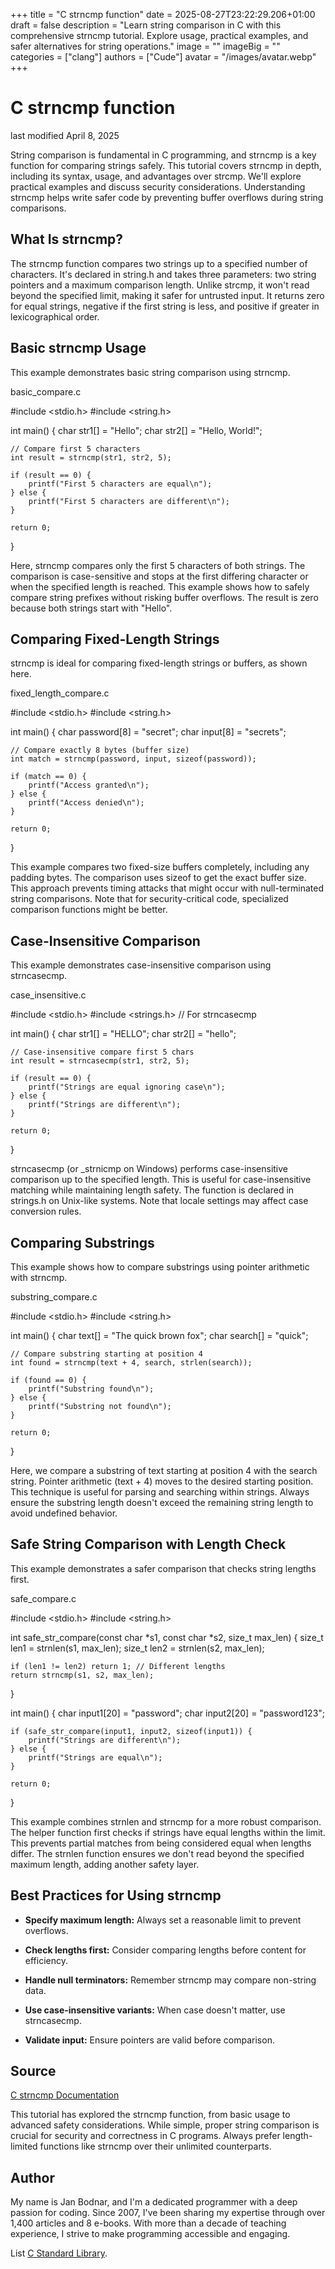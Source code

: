 +++
title = "C strncmp function"
date = 2025-08-27T23:22:29.206+01:00
draft = false
description = "Learn string comparison in C with this
comprehensive strncmp tutorial. Explore usage, practical examples, and safer
alternatives for string operations."
image = ""
imageBig = ""
categories = ["clang"]
authors = ["Cude"]
avatar = "/images/avatar.webp"
+++

# C strncmp function

last modified April 8, 2025

String comparison is fundamental in C programming, and strncmp is a
key function for comparing strings safely. This tutorial covers strncmp
in depth, including its syntax, usage, and advantages over strcmp.
We'll explore practical examples and discuss security considerations.
Understanding strncmp helps write safer code by preventing buffer
overflows during string comparisons.

## What Is strncmp?

The strncmp function compares two strings up to a specified number
of characters. It's declared in string.h and takes three parameters:
two string pointers and a maximum comparison length. Unlike strcmp,
it won't read beyond the specified limit, making it safer for untrusted input.
It returns zero for equal strings, negative if the first string is less, and
positive if greater in lexicographical order.

## Basic strncmp Usage

This example demonstrates basic string comparison using strncmp.

basic_compare.c
  

#include &lt;stdio.h&gt;
#include &lt;string.h&gt;

int main() {
    char str1[] = "Hello";
    char str2[] = "Hello, World!";
    
    // Compare first 5 characters
    int result = strncmp(str1, str2, 5);

    if (result == 0) {
        printf("First 5 characters are equal\n");
    } else {
        printf("First 5 characters are different\n");
    }

    return 0;
}

Here, strncmp compares only the first 5 characters of both strings.
The comparison is case-sensitive and stops at the first differing character or
when the specified length is reached. This example shows how to safely compare
string prefixes without risking buffer overflows. The result is zero because
both strings start with "Hello".

## Comparing Fixed-Length Strings

strncmp is ideal for comparing fixed-length strings or buffers, as
shown here.

fixed_length_compare.c
  

#include &lt;stdio.h&gt;
#include &lt;string.h&gt;

int main() {
    char password[8] = "secret";
    char input[8] = "secrets";
    
    // Compare exactly 8 bytes (buffer size)
    int match = strncmp(password, input, sizeof(password));

    if (match == 0) {
        printf("Access granted\n");
    } else {
        printf("Access denied\n");
    }

    return 0;
}

This example compares two fixed-size buffers completely, including any padding
bytes. The comparison uses sizeof to get the exact buffer size.
This approach prevents timing attacks that might occur with null-terminated
string comparisons. Note that for security-critical code, specialized comparison
functions might be better.

## Case-Insensitive Comparison

This example demonstrates case-insensitive comparison using strncasecmp.

case_insensitive.c
  

#include &lt;stdio.h&gt;
#include &lt;strings.h&gt; // For strncasecmp

int main() {
    char str1[] = "HELLO";
    char str2[] = "hello";
    
    // Case-insensitive compare first 5 chars
    int result = strncasecmp(str1, str2, 5);

    if (result == 0) {
        printf("Strings are equal ignoring case\n");
    } else {
        printf("Strings are different\n");
    }

    return 0;
}

strncasecmp (or _strnicmp on Windows) performs
case-insensitive comparison up to the specified length. This is useful for
case-insensitive matching while maintaining length safety. The function is
declared in strings.h on Unix-like systems. Note that locale
settings may affect case conversion rules.

## Comparing Substrings

This example shows how to compare substrings using pointer arithmetic with
strncmp.

substring_compare.c
  

#include &lt;stdio.h&gt;
#include &lt;string.h&gt;

int main() {
    char text[] = "The quick brown fox";
    char search[] = "quick";
    
    // Compare substring starting at position 4
    int found = strncmp(text + 4, search, strlen(search));

    if (found == 0) {
        printf("Substring found\n");
    } else {
        printf("Substring not found\n");
    }

    return 0;
}

Here, we compare a substring of text starting at position 4 with
the search string. Pointer arithmetic (text + 4) moves
to the desired starting position. This technique is useful for parsing and
searching within strings. Always ensure the substring length doesn't exceed the
remaining string length to avoid undefined behavior.

## Safe String Comparison with Length Check

This example demonstrates a safer comparison that checks string lengths first.

safe_compare.c
  

#include &lt;stdio.h&gt;
#include &lt;string.h&gt;

int safe_str_compare(const char *s1, const char *s2, size_t max_len) {
    size_t len1 = strnlen(s1, max_len);
    size_t len2 = strnlen(s2, max_len);
    
    if (len1 != len2) return 1; // Different lengths
    return strncmp(s1, s2, max_len);
}

int main() {
    char input1[20] = "password";
    char input2[20] = "password123";
    
    if (safe_str_compare(input1, input2, sizeof(input1)) {
        printf("Strings are different\n");
    } else {
        printf("Strings are equal\n");
    }

    return 0;
}

This example combines strnlen and strncmp for a more
robust comparison. The helper function first checks if strings have equal lengths
within the limit. This prevents partial matches from being considered equal when
lengths differ. The strnlen function ensures we don't read beyond
the specified maximum length, adding another safety layer.

## Best Practices for Using strncmp

- **Specify maximum length:** Always set a reasonable limit to prevent overflows.

- **Check lengths first:** Consider comparing lengths before content for efficiency.

- **Handle null terminators:** Remember strncmp may compare non-string data.

- **Use case-insensitive variants:** When case doesn't matter, use strncasecmp.

- **Validate input:** Ensure pointers are valid before comparison.

## Source

[C strncmp Documentation](https://en.cppreference.com/w/c/string/byte/strncmp)

This tutorial has explored the strncmp function, from basic usage to
advanced safety considerations. While simple, proper string comparison is crucial
for security and correctness in C programs. Always prefer length-limited functions
like strncmp over their unlimited counterparts.

## Author

My name is Jan Bodnar, and I'm a dedicated programmer with a deep passion for
coding. Since 2007, I've been sharing my expertise through over 1,400 articles
and 8 e-books. With more than a decade of teaching experience, I strive to make
programming accessible and engaging.

List [C Standard Library](/all/#clang-std).